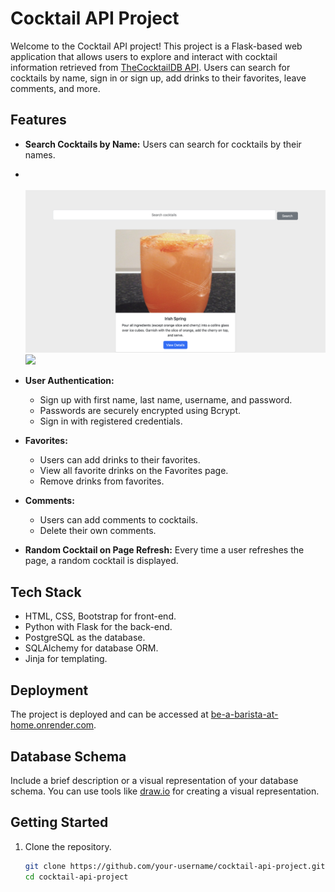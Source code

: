 # Cocktail API Project

Welcome to the Cocktail API project! This project is a Flask-based web application that allows users to explore and interact with cocktail information retrieved from [TheCocktailDB API](https://www.thecocktaildb.com/api.php?ref=apilist.fun). Users can search for cocktails by name, sign in or sign up, add drinks to their favorites, leave comments, and more.



## Features

- **Search Cocktails by Name:** Users can search for cocktails by their names.
- <br></br>
 <img src = "https://github.com/serenkapanoglu/BeABaristaAtHome2/blob/main/images2/search.png" width="500" /> <img src = "https://github.com/serenkapanoglu/BeABaristaAtHome2/blob/main/images2/searchvodka.png" width="500" />
 
  
- **User Authentication:**
  - Sign up with first name, last name, username, and password.
  - Passwords are securely encrypted using Bcrypt.
  - Sign in with registered credentials.

- **Favorites:**
  - Users can add drinks to their favorites.
  - View all favorite drinks on the Favorites page.
  - Remove drinks from favorites.

- **Comments:**
  - Users can add comments to cocktails.
  - Delete their own comments.

- **Random Cocktail on Page Refresh:** Every time a user refreshes the page, a random cocktail is displayed.

## Tech Stack

- HTML, CSS, Bootstrap for front-end.
- Python with Flask for the back-end.
- PostgreSQL as the database.
- SQLAlchemy for database ORM.
- Jinja for templating.

## Deployment

The project is deployed and can be accessed at [be-a-barista-at-home.onrender.com](https://be-a-barista-at-home.onrender.com/).

## Database Schema

Include a brief description or a visual representation of your database schema. You can use tools like [draw.io](https://app.diagrams.net/) for creating a visual representation.

## Getting Started

1. Clone the repository.
   ```bash
   git clone https://github.com/your-username/cocktail-api-project.git
   cd cocktail-api-project
